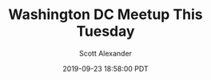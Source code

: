 ---
layout: podcast
title: "Washington DC Meetup This Tuesday"
author: Scott Alexander
description: https://slatestarcodex.com/2019/09/23/washington-dc-meetup-this-tuesday/
date: 2019-09-23 18:58:00 PDT
length: 328149
duration: 82
guid: washington-dc-meetup-this-tuesday
---